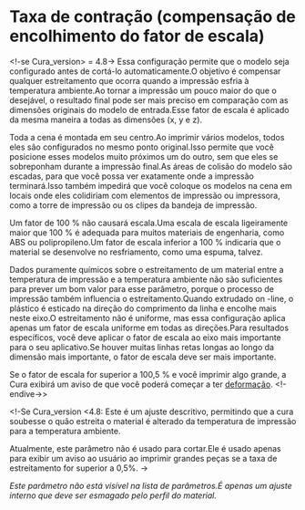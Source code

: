 Taxa de contração (compensação de encolhimento do fator de escala)
====
<!-se Cura_version> = 4.8-> Essa configuração permite que o modelo seja configurado antes de cortá-lo automaticamente.O objetivo é compensar qualquer estreitamento que ocorra quando a impressão esfria à temperatura ambiente.Ao tornar a impressão um pouco maior do que o desejável, o resultado final pode ser mais preciso em comparação com as dimensões originais do modelo de entrada.Esse fator de escala é aplicado da mesma maneira a todas as dimensões (x, y e z).

Toda a cena é montada em seu centro.Ao imprimir vários modelos, todos eles são configurados no mesmo ponto original.Isso permite que você posicione esses modelos muito próximos um do outro, sem que eles se sobreponham durante a impressão final.As áreas de colisão do modelo são escadas, para que você possa ver exatamente onde a impressão terminará.Isso também impedirá que você coloque os modelos na cena em locais onde eles colidiriam com elementos de impressão ou impressora, como a torre de impressão ou os clipes da bandeja de impressão.

Um fator de 100 % não causará escala.Uma escala de escala ligeiramente maior que 100 % é adequada para muitos materiais de engenharia, como ABS ou polipropileno.Um fator de escala inferior a 100 % indicaria que o material se desenvolve no resfriamento, como uma espuma, talvez.

Dados puramente químicos sobre o estreitamento de um material entre a temperatura de impressão e a temperatura ambiente não são suficientes para prever um bom valor para esse parâmetro, porque o processo de impressão também influencia o estreitamento.Quando extrudado on -line, o plástico é esticado na direção do comprimento da linha e encolhe mais neste eixo.O estreitamento não é uniforme, mas essa configuração aplica apenas um fator de escala uniforme em todas as direções.Para resultados específicos, você deve aplicar o fator de escala ao eixo mais importante para o seu aplicativo.Se houver muitas linhas retas longas ao longo da dimensão mais importante, o fator de escala deve ser mais importante.

Se o fator de escala for superior a 100,5 % e você imprimir algo grande, a Cura exibirá um aviso de que você poderá começar a ter [deformação](../distúrbios/Warping.md). <!-endive->>

<!-Se Cura_version <4.8: Este é um ajuste descritivo, permitindo que a cura soubesse o quão estreita o material é alterado da temperatura de impressão para a temperatura ambiente.

Atualmente, este parâmetro não é usado para cortar.Ele é usado apenas para exibir um aviso ao usuário ao imprimir grandes peças se a taxa de estreitamento for superior a 0,5%.
->

*Este parâmetro não está visível na lista de parâmetros.É apenas um ajuste interno que deve ser esmagado pelo perfil do material.*